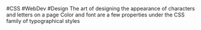 #CSS #WebDev #Design
The art of designing the appearance of characters and letters on a page
Color and font are a few properties under the CSS family of typographical styles

# 